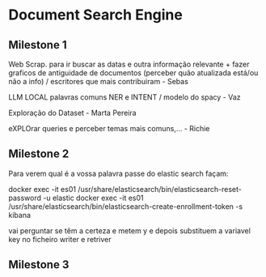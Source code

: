 # Document Search Engine


## Milestone 1

Web Scrap. para ir buscar as datas e outra informação relevante + fazer graficos de antiguidade de documentos (perceber quão atualizada está/ou não a info) / escritores que mais contribuiram - Sebas

LLM LOCAL palavras comuns NER e INTENT / modelo do spacy - Vaz

Exploração do Dataset - Marta Pereira

eXPLOrar queries e perceber temas mais comuns,... - Richie

## Milestone 2

Para verem qual é a vossa palavra passe do elastic search façam:

docker exec -it es01 /usr/share/elasticsearch/bin/elasticsearch-reset-password -u elastic
docker exec -it es01 /usr/share/elasticsearch/bin/elasticsearch-create-enrollment-token -s kibana

vai perguntar se têm a certeza e metem y e depois substituem a variavel key no ficheiro writer e retriver


## Milestone 3


